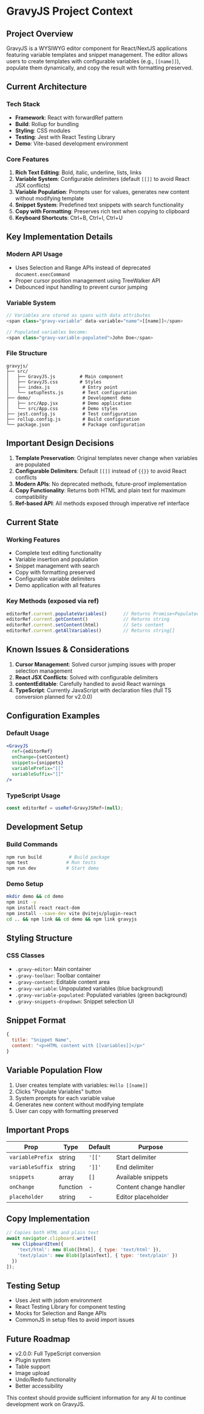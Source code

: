 # GravyJS Project Context

## Project Overview
GravyJS is a WYSIWYG editor component for React/NextJS applications featuring variable templates and snippet management. The editor allows users to create templates with configurable variables (e.g., `[[name]]`), populate them dynamically, and copy the result with formatting preserved.

## Current Architecture

### Tech Stack
- **Framework**: React with forwardRef pattern
- **Build**: Rollup for bundling
- **Styling**: CSS modules
- **Testing**: Jest with React Testing Library
- **Demo**: Vite-based development environment

### Core Features
1. **Rich Text Editing**: Bold, italic, underline, lists, links
2. **Variable System**: Configurable delimiters (default `[[]]` to avoid React JSX conflicts)
3. **Variable Population**: Prompts user for values, generates new content without modifying template
4. **Snippet System**: Predefined text snippets with search functionality
5. **Copy with Formatting**: Preserves rich text when copying to clipboard
6. **Keyboard Shortcuts**: Ctrl+B, Ctrl+I, Ctrl+U

## Key Implementation Details

### Modern API Usage
- Uses Selection and Range APIs instead of deprecated `document.execCommand`
- Proper cursor position management using TreeWalker API
- Debounced input handling to prevent cursor jumping

### Variable System
```javascript
// Variables are stored as spans with data attributes
<span class="gravy-variable" data-variable="name">[[name]]</span>

// Populated variables become:
<span class="gravy-variable-populated">John Doe</span>
```

### File Structure
```
gravyjs/
├── src/
│   ├── GravyJS.js         # Main component
│   ├── GravyJS.css        # Styles
│   ├── index.js            # Entry point
│   └── setupTests.js       # Test configuration
├── demo/                   # Development demo
│   ├── src/App.jsx         # Demo application
│   └── src/App.css         # Demo styles
├── jest.config.js          # Test configuration
├── rollup.config.js        # Build configuration
└── package.json            # Package configuration
```

## Important Design Decisions

1. **Template Preservation**: Original templates never change when variables are populated
2. **Configurable Delimiters**: Default `[[]]` instead of `{{}}` to avoid React conflicts
3. **Modern APIs**: No deprecated methods, future-proof implementation
4. **Copy Functionality**: Returns both HTML and plain text for maximum compatibility
5. **Ref-based API**: All methods exposed through imperative ref interface

## Current State

### Working Features
- Complete text editing functionality
- Variable insertion and population
- Snippet management with search
- Copy with formatting preserved
- Configurable variable delimiters
- Demo application with all features

### Key Methods (exposed via ref)
```javascript
editorRef.current.populateVariables()      // Returns Promise<PopulatedContent>
editorRef.current.getContent()             // Returns string
editorRef.current.setContent(html)         // Sets content
editorRef.current.getAllVariables()        // Returns string[]
```

## Known Issues & Considerations

1. **Cursor Management**: Solved cursor jumping issues with proper selection management
2. **React JSX Conflicts**: Solved with configurable delimiters
3. **contentEditable**: Carefully handled to avoid React warnings
4. **TypeScript**: Currently JavaScript with declaration files (full TS conversion planned for v2.0.0)

## Configuration Examples

### Default Usage
```jsx
<GravyJS
  ref={editorRef}
  onChange={setContent}
  snippets={snippets}
  variablePrefix="[["
  variableSuffix="]]"
/>
```

### TypeScript Usage
```typescript
const editorRef = useRef<GravyJSRef>(null);
```

## Development Setup

### Build Commands
```bash
npm run build          # Build package
npm test              # Run tests
npm run dev           # Start demo
```

### Demo Setup
```bash
mkdir demo && cd demo
npm init -y
npm install react react-dom
npm install --save-dev vite @vitejs/plugin-react
cd .. && npm link && cd demo && npm link gravyjs
```

## Styling Structure

### CSS Classes
- `.gravy-editor`: Main container
- `.gravy-toolbar`: Toolbar container
- `.gravy-content`: Editable content area
- `.gravy-variable`: Unpopulated variables (blue background)
- `.gravy-variable-populated`: Populated variables (green background)
- `.gravy-snippets-dropdown`: Snippet selection UI

## Snippet Format
```javascript
{
  title: "Snippet Name",
  content: "<p>HTML content with [[variables]]</p>"
}
```

## Variable Population Flow
1. User creates template with variables: `Hello [[name]]`
2. Clicks "Populate Variables" button
3. System prompts for each variable value
4. Generates new content without modifying template
5. User can copy with formatting preserved

## Important Props

| Prop | Type | Default | Purpose |
|------|------|---------|---------|
| `variablePrefix` | string | `'[['` | Start delimiter |
| `variableSuffix` | string | `']]'` | End delimiter |
| `snippets` | array | `[]` | Available snippets |
| `onChange` | function | - | Content change handler |
| `placeholder` | string | - | Editor placeholder |

## Copy Implementation
```javascript
// Copies both HTML and plain text
await navigator.clipboard.write([
  new ClipboardItem({
    'text/html': new Blob([html], { type: 'text/html' }),
    'text/plain': new Blob([plainText], { type: 'text/plain' })
  })
]);
```

## Testing Setup
- Uses Jest with jsdom environment
- React Testing Library for component testing
- Mocks for Selection and Range APIs
- CommonJS in setup files to avoid import issues

## Future Roadmap
- v2.0.0: Full TypeScript conversion
- Plugin system
- Table support
- Image upload
- Undo/Redo functionality
- Better accessibility

This context should provide sufficient information for any AI to continue development work on GravyJS.